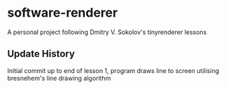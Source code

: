# software-renderer

A personal project following  Dmitry V. Sokolov's tinyrenderer lessons

## Update History

Initial commit up to end of lesson 1, program draws line to screen utilising bresnehem's line drawing algorithm

